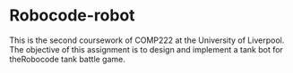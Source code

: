 # Robocode-robot
This is the second coursework of COMP222 at the University of Liverpool. The objective of this assignment is to design and implement a tank bot for theRobocode tank battle game.
